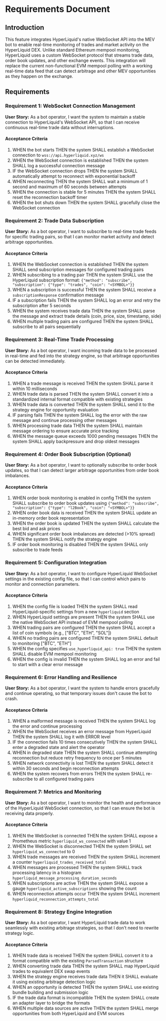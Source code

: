 # Requirements Document

## Introduction

This feature integrates HyperLiquid's native WebSocket API into the MEV bot to enable real-time monitoring of trades and market activity on the HyperLiquid DEX. Unlike standard Ethereum mempool monitoring, HyperLiquid uses a custom WebSocket protocol that streams trade data, order book updates, and other exchange events. This integration will replace the current non-functional EVM mempool polling with a working real-time data feed that can detect arbitrage and other MEV opportunities as they happen on the exchange.

## Requirements

### Requirement 1: WebSocket Connection Management

**User Story:** As a bot operator, I want the system to maintain a stable connection to HyperLiquid's WebSocket API, so that I can receive continuous real-time trade data without interruptions.

#### Acceptance Criteria

1. WHEN the bot starts THEN the system SHALL establish a WebSocket connection to `wss://api.hyperliquid.xyz/ws`
2. WHEN the WebSocket connection is established THEN the system SHALL log a successful connection message
3. IF the WebSocket connection drops THEN the system SHALL automatically attempt to reconnect with exponential backoff
4. WHEN reconnecting THEN the system SHALL wait a minimum of 1 second and maximum of 60 seconds between attempts
5. WHEN the connection is stable for 5 minutes THEN the system SHALL reset the reconnection backoff timer
6. WHEN the bot shuts down THEN the system SHALL gracefully close the WebSocket connection

### Requirement 2: Trade Data Subscription

**User Story:** As a bot operator, I want to subscribe to real-time trade feeds for specific trading pairs, so that I can monitor market activity and detect arbitrage opportunities.

#### Acceptance Criteria

1. WHEN the WebSocket connection is established THEN the system SHALL send subscription messages for configured trading pairs
2. WHEN subscribing to a trading pair THEN the system SHALL use the HyperLiquid subscription format: `{"method": "subscribe", "subscription": {"type": "trades", "coin": "<SYMBOL>"}}`
3. WHEN a subscription is successful THEN the system SHALL receive a `subscriptionResponse` confirmation message
4. IF a subscription fails THEN the system SHALL log an error and retry the subscription after 5 seconds
5. WHEN the system receives trade data THEN the system SHALL parse the message and extract trade details (coin, price, size, timestamp, side)
6. WHEN multiple trading pairs are configured THEN the system SHALL subscribe to all pairs sequentially

### Requirement 3: Real-Time Trade Processing

**User Story:** As a bot operator, I want incoming trade data to be processed in real-time and fed into the strategy engine, so that arbitrage opportunities can be detected immediately.

#### Acceptance Criteria

1. WHEN a trade message is received THEN the system SHALL parse it within 10 milliseconds
2. WHEN trade data is parsed THEN the system SHALL convert it into a standardized internal format compatible with existing strategies
3. WHEN trade data is converted THEN the system SHALL send it to the strategy engine for opportunity evaluation
4. IF parsing fails THEN the system SHALL log the error with the raw message and continue processing other messages
5. WHEN processing trade data THEN the system SHALL maintain message ordering to ensure accurate price tracking
6. WHEN the message queue exceeds 1000 pending messages THEN the system SHALL apply backpressure and drop oldest messages

### Requirement 4: Order Book Subscription (Optional)

**User Story:** As a bot operator, I want to optionally subscribe to order book updates, so that I can detect larger arbitrage opportunities from order book imbalances.

#### Acceptance Criteria

1. WHEN order book monitoring is enabled in config THEN the system SHALL subscribe to order book updates using `{"method": "subscribe", "subscription": {"type": "l2Book", "coin": "<SYMBOL>"}}`
2. WHEN order book data is received THEN the system SHALL update an in-memory order book representation
3. WHEN the order book is updated THEN the system SHALL calculate the best bid and ask prices
4. WHEN significant order book imbalances are detected (>10% spread) THEN the system SHALL notify the strategy engine
5. IF order book monitoring is disabled THEN the system SHALL only subscribe to trade feeds

### Requirement 5: Configuration Integration

**User Story:** As a bot operator, I want to configure HyperLiquid WebSocket settings in the existing config file, so that I can control which pairs to monitor and connection parameters.

#### Acceptance Criteria

1. WHEN the config file is loaded THEN the system SHALL read HyperLiquid-specific settings from a new `hyperliquid` section
2. WHEN HyperLiquid settings are present THEN the system SHALL use the native WebSocket API instead of EVM mempool polling
3. WHEN trading pairs are configured THEN the system SHALL accept a list of coin symbols (e.g., ["BTC", "ETH", "SOL"])
4. WHEN no trading pairs are configured THEN the system SHALL default to monitoring ["BTC", "ETH"]
5. WHEN the config specifies `use_hyperliquid_api: true` THEN the system SHALL disable EVM mempool monitoring
6. WHEN the config is invalid THEN the system SHALL log an error and fail to start with a clear error message

### Requirement 6: Error Handling and Resilience

**User Story:** As a bot operator, I want the system to handle errors gracefully and continue operating, so that temporary issues don't cause the bot to crash.

#### Acceptance Criteria

1. WHEN a malformed message is received THEN the system SHALL log the error and continue processing
2. WHEN the WebSocket receives an error message from HyperLiquid THEN the system SHALL log it with ERROR level
3. IF the connection fails 10 times consecutively THEN the system SHALL enter a degraded state and alert the operator
4. WHEN in degraded state THEN the system SHALL continue attempting reconnection but reduce retry frequency to once per 5 minutes
5. WHEN network connectivity is lost THEN the system SHALL detect it within 30 seconds and begin reconnection attempts
6. WHEN the system recovers from errors THEN the system SHALL re-subscribe to all configured trading pairs

### Requirement 7: Metrics and Monitoring

**User Story:** As a bot operator, I want to monitor the health and performance of the HyperLiquid WebSocket connection, so that I can ensure the bot is receiving data properly.

#### Acceptance Criteria

1. WHEN the WebSocket is connected THEN the system SHALL expose a Prometheus metric `hyperliquid_ws_connected` with value 1
2. WHEN the WebSocket is disconnected THEN the system SHALL set `hyperliquid_ws_connected` to 0
3. WHEN trade messages are received THEN the system SHALL increment a counter `hyperliquid_trades_received_total`
4. WHEN messages are processed THEN the system SHALL track processing latency in a histogram `hyperliquid_message_processing_duration_seconds`
5. WHEN subscriptions are active THEN the system SHALL expose a gauge `hyperliquid_active_subscriptions` showing the count
6. WHEN reconnection attempts occur THEN the system SHALL increment `hyperliquid_reconnection_attempts_total`

### Requirement 8: Strategy Engine Integration

**User Story:** As a bot operator, I want HyperLiquid trade data to work seamlessly with existing arbitrage strategies, so that I don't need to rewrite strategy logic.

#### Acceptance Criteria

1. WHEN trade data is received THEN the system SHALL convert it to a format compatible with the existing `ParsedTransaction` structure
2. WHEN converting trade data THEN the system SHALL map HyperLiquid trades to equivalent DEX swap events
3. WHEN the strategy engine receives trade data THEN it SHALL evaluate it using existing arbitrage detection logic
4. WHEN an opportunity is detected THEN the system SHALL use existing bundle building and submission logic
5. IF the trade data format is incompatible THEN the system SHALL create an adapter layer to bridge the formats
6. WHEN multiple data sources are active THEN the system SHALL merge opportunities from both HyperLiquid and EVM sources
